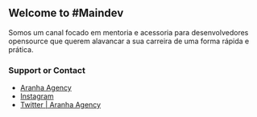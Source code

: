 ## Welcome to #Maindev 

Somos um canal focado em mentoria e acessoria para desenvolvedores opensource que querem alavancar a sua carreira de uma forma rápida e prática.


### Support or Contact

- [Aranha Agency](mailto:aranhaagency@protonmail.com)
- [Instagram](https://instagram.com/aranhaagency)
- [Twitter | Aranha Agency](https://twitter.com/aranhaagency)
